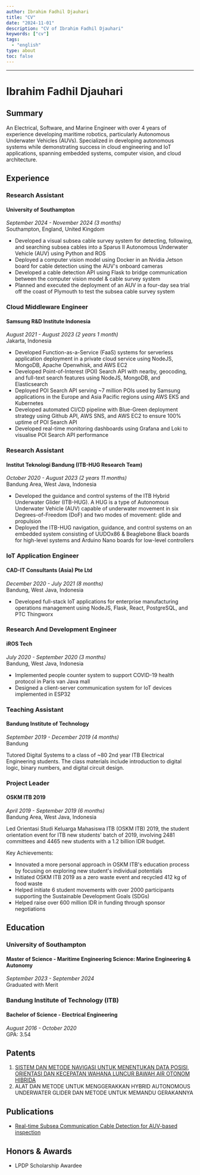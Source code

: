 ```yaml
---
author: Ibrahim Fadhil Djauhari
title: "CV"
date: "2024-11-01"
description: "CV of Ibrahim Fadhil Djauhari"
keywords: ["cv"]
tags: 
  - "english"
type: about
toc: false
---
```


<!-- {{<img src="/ibra.jpg" >}} -->
---

# Ibrahim Fadhil Djauhari
## Summary
An Electrical, Software, and Marine Engineer with over 4 years of experience developing maritime robotics, particularly Autonomous Underwater Vehicles (AUVs). Specialized in developing autonomous systems while demonstrating success in cloud engineering and IoT applications, spanning embedded systems, computer vision, and cloud architecture.

## Experience

### Research Assistant 
#### University of Southampton
*September 2024 - November 2024 (3 months)*  
Southampton, England, United Kingdom

- Developed a visual subsea cable survey system for detecting, following, and searching subsea cables into a Sparus II Autonomous Underwater Vehicle (AUV) using Python and ROS
- Deployed a computer vision model using Docker in an Nvidia Jetson board for cable detection using the AUV's onboard cameras
- Developed a cable detection API using Flask to bridge communication between the computer vision model & cable survey system
- Planned and executed the deployment of an AUV in a four-day sea trial off the coast of Plymouth to test the subsea cable survey system

### Cloud Middleware Engineer
#### Samsung R&D Institute Indonesia
*August 2021 - August 2023 (2 years 1 month)*  
Jakarta, Indonesia

- Developed Function-as-a-Service (FaaS) systems for serverless application deployment in a private cloud service using NodeJS, MongoDB, Apache Openwhisk, and AWS EC2
- Developed Point-of-Interest (POI) Search API with nearby, geocoding, and full-text search features using NodeJS, MongoDB, and Elasticsearch
- Deployed POI Search API serving ~7 million POIs used by Samsung applications in the Europe and Asia Pacific regions using AWS EKS and Kubernetes
- Developed automated CI/CD pipeline with Blue-Green deployment strategy using Github API, AWS SNS, and AWS EC2 to ensure 100% uptime of POI Search API
- Developed real-time monitoring dashboards using Grafana and Loki to visualise POI Search API performance

### Research Assistant
#### Institut Teknologi Bandung (ITB-HUG Research Team)
*October 2020 - August 2023 (2 years 11 months)*  
Bandung Area, West Java, Indonesia

- Developed the guidance and control systems of the ITB Hybrid Underwater Glider (ITB-HUG). A HUG is a type of Autonomous Underwater Vehicle (AUV) capable of underwater movement in six Degrees-of-Freedom (DoF) and two modes of movement: glide and propulsion
- Deployed the ITB-HUG navigation, guidance, and control systems on an embedded system consisting of UUDOx86 & Beaglebone Black boards for high-level systems and Arduino Nano boards for low-level controllers

### IoT Application Engineer
#### CAD-IT Consultants (Asia) Pte Ltd
*December 2020 - July 2021 (8 months)*  
Bandung, West Java, Indonesia

- Developed full-stack IoT applications for enterprise manufacturing operations management using NodeJS, Flask, React, PostgreSQL, and PTC Thingworx

### Research And Development Engineer
#### iROS Tech
*July 2020 - September 2020 (3 months)*  
Bandung, West Java, Indonesia

- Implemented people counter system to support COVID-19 health protocol in Paris van Java mall
- Designed a client-server communication system for IoT devices implemented in ESP32

### Teaching Assistant
#### Bandung Institute of Technology
*September 2019 - December 2019 (4 months)*  
Bandung

Tutored Digital Systems to a class of ~80 2nd year ITB Electrical Engineering students. The class materials include introduction to digital logic, binary numbers, and digital circuit design.

### Project Leader
#### OSKM ITB 2019
*April 2019 - September 2019 (6 months)*  
Bandung Area, West Java, Indonesia

Led Orientasi Studi Keluarga Mahasiswa ITB (OSKM ITB) 2019, the student orientation event for ITB new students' batch of 2019, involving 2481 committees and 4465 new students with a 1.2 billion IDR budget.

Key Achievements:
- Innovated a more personal approach in OSKM ITB's education process by focusing on exploring new student's individual potentials
- Initiated OSKM ITB 2019 as a zero waste event and recycled 412 kg of food waste
- Helped initiate 6 student movements with over 2000 participants supporting the Sustainable Development Goals (SDGs)
- Helped raise over 600 million IDR in funding through sponsor negotiations

## Education

### University of Southampton
#### Master of Science - Maritime Engineering Science: Marine Engineering & Autonomy  
*September 2023 - September 2024*\
Graduated with Merit

### Bandung Institute of Technology (ITB)
#### Bachelor of Science - Electrical Engineering  
*August 2016 - October 2020*\
GPA: 3.54

<!-- ## Skills
- Internet of Things (IoT)
- Product Development
- IT Integration

## Languages
- English (Professional Working)
- Indonesian (Native or Bilingual) -->

## Patents
1. [SISTEM DAN METODE NAVIGASI UNTUK MENENTUKAN DATA POSISI, ORIENTASI DAN KECEPATAN WAHANA LUNCUR BAWAH AIR OTONOM HIBRIDA](https://paten.dgip.go.id/#/fp/53616c7465645f5f9b69618b4369476829a8b7b8a911a68371ce63df51fa6259)
2. ALAT DAN METODE UNTUK MENGGERAKKAN HYBRID AUTONOMOUS UNDERWATER GLIDER DAN METODE UNTUK MEMANDU GERAKANNYA

## Publications
- [Real-time Subsea Communication Cable Detection for AUV-based inspection](https://eprints.soton.ac.uk/493608/)

## Honors & Awards
- LPDP Scholarship Awardee
